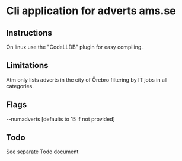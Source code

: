 # Cli application for adverts ams.se

## Instructions

On linux use the "CodeLLDB" plugin for easy compiling.

## Limitations

Atm only lists adverts in the city of Örebro filtering by IT jobs in all categories.

## Flags

--numadverts [defaults to 15 if not provided]

## Todo

See separate Todo document
